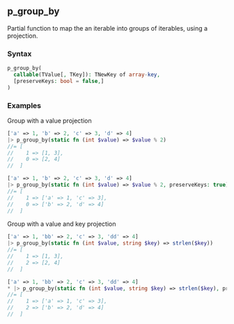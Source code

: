 [//]: # (This file is autogenerated)

## p_group_by

Partial function to map the an iterable into groups of iterables, using a projection.

### Syntax

```php
p_group_by(
  callable(TValue[, TKey]): TNewKey of array-key,
  [preserveKeys: bool = false,]
)
```

### Examples
Group with a value projection
```php
['a' => 1, 'b' => 2, 'c' => 3, 'd' => 4]
|> p_group_by(static fn (int $value) => $value % 2)
//= [
//    1 => [1, 3],
//    0 => [2, 4]
//  ]
```
```php
['a' => 1, 'b' => 2, 'c' => 3, 'd' => 4]
|> p_group_by(static fn (int $value) => $value % 2, preserveKeys: true)
//= [
//    1 => ['a' => 1, 'c' => 3],
//    0 => ['b' => 2, 'd' => 4]
//  ]
```
Group with a value and key projection
```php
['a' => 1, 'bb' => 2, 'c' => 3, 'dd' => 4]
|> p_group_by(static fn (int $value, string $key) => strlen($key))
//= [
//    1 => [1, 3],
//    2 => [2, 4]
//  ]
```
```php
['a' => 1, 'bb' => 2, 'c' => 3, 'dd' => 4]
* |> p_group_by(static fn (int $value, string $key) => strlen($key), preserveKeys: true)
//= [
//    1 => ['a' => 1, 'c' => 3],
//    2 => ['b' => 2, 'd' => 4]
//  ]
```
